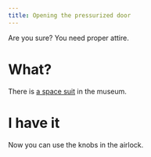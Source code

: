 ```yaml
---
title: Opening the pressurized door
---
```


Are you sure? You need proper attire.

# What?
There is [a space suit](040-space-suit.md) in the museum.

# I have it
Now you can use the knobs in the airlock.
